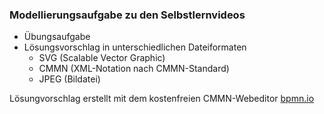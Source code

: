 ### Modellierungsaufgabe zu den Selbstlernvideos


- Übungsaufgabe
- Lösungsvorschlag in unterschiedlichen Dateiformaten
  - SVG (Scalable Vector Graphic)
  - CMMN (XML-Notation nach CMMN-Standard)
  - JPEG (Bildatei)

Lösungvorschlag erstellt mit dem kostenfreien CMMN-Webeditor [bpmn.io][aece94a3]

  [aece94a3]: https://demo.bpmn.io/cmmn "bpmn.io"
